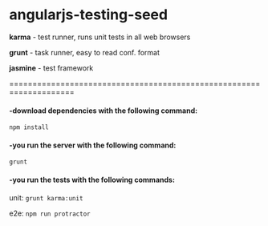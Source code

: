 # angularjs-testing-seed
<p><strong>karma</strong> - test runner, runs unit tests in all web browsers</p>
<p><strong>grunt</strong> - task runner, easy to read conf. format</p>
<p><strong>jasmine</strong> - test framework</p>

====================================================================

<h4>-download dependencies with the following command:</h4>
<code>npm install</code>

<h4>-you run the server with the following command:</h4>
<code>grunt</code>

<h4>-you run the tests with the following commands:</h4>
<p>unit: <code>grunt karma:unit</code></p>
<p>e2e: <code>npm run protractor</code></p>
